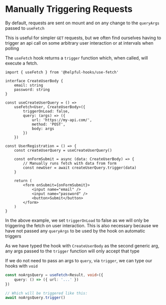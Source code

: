 # Manually Triggering Requests

By default, requests are sent on mount and on any change to the `queryArgs` passed to `useFetch`

This is useful for simpler `GET` requests, but we often find ourselves having to trigger an api call on some arbitrary user interaction or at intervals when polling

The `useFetch` hook returns a `trigger` function which, when called, will execute a fetch.

```tsx
import { useFetch } from '@helpful-hooks/use-fetch'

interface CreateUserBody {
    email: string
    password: string
}

const useCreateUserQuery = () => 
    useFetch<User, CreateUserBody>({
        triggerOnLoad: false,
        query: (args) => ({
            url: 'https://my-api.com/',
            method: 'POST',
            body: args
        })
    }) 

const UserRegistration = () => {
    const createUserQuery = useCreateUserQuery()

    const onFormSubmit = async (data: CreateUserBody) => {
        // Manually runs fetch with data from form
        const newUser = await createUserQuery.trigger(data)
    }

    return (
        <form onSubmit={onFormSubmit}>
            <input name="email" />
            <input name="password" />
            <button>Submit</button>
        </form>
    )
}
```

In the above example, we set `triggerOnLoad` to false as we will only be triggering the fetch on user interaction. This is also necessary because we have not passed any `queryArgs` to be used by the hook on automatic triggers

As we have typed the hook with `CreateUserBody` as the second generic arg, any args passed to the `trigger` function will only accept that type

If we do not need to pass an args to `query`, via `trigger`, we can type our hooks with `void`

```ts
const noArgsQuery = useFetch<Result, void>({
    query: () => ({ url: '...' })
})

// Which will be triggered like this:
await noArgsQuery.trigger()
```
